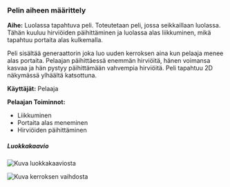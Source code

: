 ### Pelin aiheen määrittely



**Aihe:** Luolassa tapahtuva peli. Toteutetaan peli, jossa seikkaillaan luolassa. Tähän kuuluu hirviöiden päihittäminen ja luolassa alas liikkuminen, mikä tapahtuu portaita alas kulkemalla.



Peli sisältää generaattorin joka luo uuden kerroksen aina kun pelaaja menee alas portaita. Pelaajan päihittäessä enemmän hirviöitä, hänen voimansa kasvaa ja hän pystyy päihittämään vahvempia hirviöitä. Peli tapahtuu 2D näkymässä ylhäältä katsottuna.

**Käyttäjät:** Pelaaja

**Pelaajan Toiminnot:**

- Liikkuminen
- Portaita alas meneminen
- Hirviöiden päihittäminen

##### Luokkakaavio

![Kuva luokkakaaviosta](/dokumentaatio/Luokkakaavio.png
)

![Kuva kerroksen vaihdosta](/dokumentaatio/KerroksenVaihto.png
)
